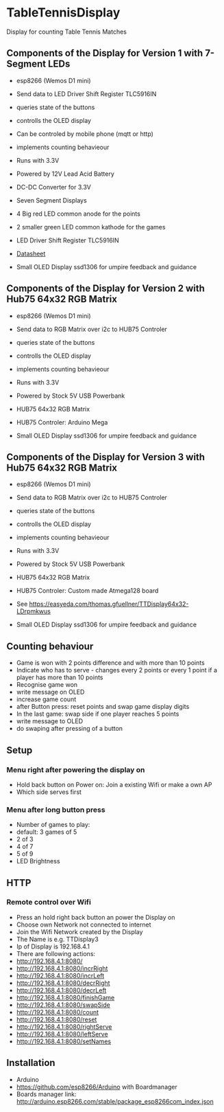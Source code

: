# TableTennisDisplay
Display for counting Table Tennis Matches

## Components of the Display for Version 1 with 7-Segment LEDs

* esp8266 (Wemos D1 mini)
 * Send data to LED Driver Shift Register TLC5916IN 
 * queries state of the buttons
 * controlls the OLED display
 * Can be controled by mobile phone (mqtt or http)
 * implements counting behavieour
 * Runs with 3.3V

* Powered by 12V Lead Acid Battery

* DC-DC Converter for 3.3V

* Seven Segment Displays
 * 4 Big red LED common anode for the points
 * 2 smaller green LED common kathode for the games

* LED Driver Shift Register TLC5916IN 
 * [Datasheet](http://docs-europe.electrocomponents.com/webdocs/12f7/0900766b812f7b59.pdf)

* Small OLED Display ssd1306 for umpire feedback and guidance

## Components of the Display for Version 2 with Hub75 64x32 RGB Matrix

* esp8266 (Wemos D1 mini)
 * Send data to RGB Matrix over i2c to HUB75 Controler
 * queries state of the buttons
 * controlls the OLED display
 * implements counting behavieour
 * Runs with 3.3V

* Powered by Stock 5V USB Powerbank

* HUB75 64x32 RGB Matrix

* HUB75 Controler: Arduino Mega

* Small OLED Display ssd1306 for umpire feedback and guidance

## Components of the Display for Version 3 with Hub75 64x32 RGB Matrix

* esp8266 (Wemos D1 mini)
 * Send data to RGB Matrix over i2c to HUB75 Controler
 * queries state of the buttons
 * controlls the OLED display
 * implements counting behavieour
 * Runs with 3.3V

* Powered by Stock 5V USB Powerbank

* HUB75 64x32 RGB Matrix

* HUB75 Controler: Custom made Atmega128 board
 * See https://easyeda.com/thomas.gfuellner/TTDisplay64x32-LDrpmkwus

* Small OLED Display ssd1306 for umpire feedback and guidance

## Counting behaviour

* Game is won with 2 points difference and with more than 10 points
* Indicate who has to serve - changes every 2 points or every 1 point if a player has more than 10 points
* Recognise game won
 * write message on OLED
 * increase game count
 * after Button press: reset points and swap game display digits
* In the last game: swap side if one player reaches 5 points
 * write message to OLED
 * do swaping after pressing of a button 

## Setup
### Menu right after powering the display on

* Hold back button on Power on: Join a existing Wifi or make a own AP
* Which side serves first

### Menu after long button press
* Number of games to play:
 * default: 3 games of 5
 * 2 of 3
 * 4 of 7
 * 5 of 9
* LED Brightness

## HTTP
### Remote control over Wifi

* Press an hold right back button an power the Display on
* Choose own Network not connected to internet
* Join the Wifi Network created by the Display
 * The Name is e.g. TTDisplay3
 * Ip of Display is 192.168.4.1
* There are following actions:
 * http://192.168.4.1:8080/
 * http://192.168.4.1:8080/incrRight
 * http://192.168.4.1:8080/incrLeft
 * http://192.168.4.1:8080/decrRight
 * http://192.168.4.1:8080/decrLeft
 * http://192.168.4.1:8080/finishGame
 * http://192.168.4.1:8080/swapSide
 * http://192.168.4.1:8080/count
 * http://192.168.4.1:8080/reset
 * http://192.168.4.1:8080/rightServe
 * http://192.168.4.1:8080/leftServe
 * http://192.168.4.1:8080/setNames


## Installation
* Arduino
* https://github.com/esp8266/Arduino with Boardmanager
 * Boards manager link: http://arduino.esp8266.com/stable/package_esp8266com_index.json
